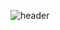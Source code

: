 ![header](https://capsule-render.vercel.app/api?type=wave&color=auto&height=300&section=header&text=Hey.Everyone!🕹️%20render&fontSize=90)
